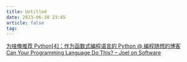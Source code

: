 ```yaml
---
title: Untitled
date: 2023-06-30 23:45
article: false
tag: 
---
```


[为啥俺推荐 Python[4]：作为函数式编程语言的 Python @ 编程随想的博客](https://program-think.blogspot.com/2012/02/why-choose-python-4-fp.html)  
[Can Your Programming Language Do This? – Joel on Software](https://www.joelonsoftware.com/2006/08/01/can-your-programming-language-do-this/)
